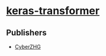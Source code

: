 # [keras-transformer](https://pypi.org/project/keras-transformer)



## Publishers
- [CyberZHG](https://pypi.org/user/CyberZHG)

